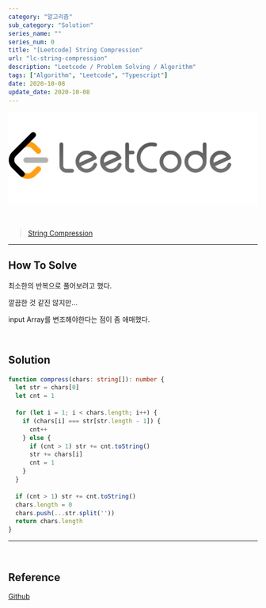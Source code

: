 ```yaml
---
category: "알고리즘"
sub_category: "Solution"
series_name: ""
series_num: 0
title: "[Leetcode] String Compression"
url: "lc-string-compression"
description: "Leetcode / Problem Solving / Algorithm"
tags: ["Algorithm", "Leetcode", "Typescript"]
date: 2020-10-08
update_date: 2020-10-08
---
```

![](https://raw.githubusercontent.com/akasai/Algorithm-Solutions/master/Leetcode/leetcode-logo.png)

<br>

> [String Compression](https://leetcode.com/problems/string-compression)

***

## How To Solve

최소한의 반복으로 풀어보려고 했다.

깔끔한 것 같진 않지만...

input Array를 변조해야한다는 점이 좀 애매했다.

<br>

## Solution

```typescript
function compress(chars: string[]): number {
  let str = chars[0]
  let cnt = 1

  for (let i = 1; i < chars.length; i++) {
    if (chars[i] === str[str.length - 1]) {
      cnt++
    } else {
      if (cnt > 1) str += cnt.toString()
      str += chars[i]
      cnt = 1
    }
  }

  if (cnt > 1) str += cnt.toString()
  chars.length = 0
  chars.push(...str.split(''))
  return chars.length
}

```

***

<br>

## Reference

<span class="reference">

[Github](https://github.com/akasai/Algorithm-Solutions/blob/master/Leetcode/Solution/18.String_Compression.ts)

</span>
